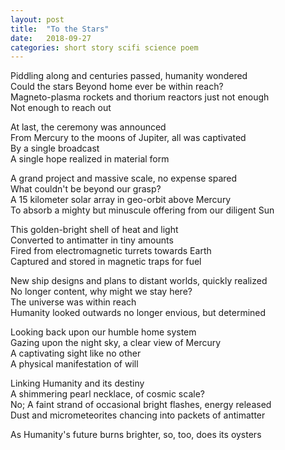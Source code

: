 ```yaml
---
layout: post
title:  "To the Stars"
date:   2018-09-27
categories: short story scifi science poem
---
```


Piddling along and centuries passed, humanity wondered<br />
Could the stars Beyond home ever be within reach?<br />
Magneto-plasma rockets and thorium reactors just not enough<br />
Not enough to reach out

At last, the ceremony was announced<br />
From Mercury to the moons of Jupiter, all was captivated<br />
By a single broadcast<br />
A single hope realized in material form

A grand project and massive scale, no expense spared<br />
What couldn't be beyond our grasp?<br />
A 15 kilometer solar array in geo-orbit above Mercury<br />
To absorb a mighty but minuscule offering from our diligent Sun

This golden-bright shell of heat and light<br />
Converted to antimatter in tiny amounts<br />
Fired from electromagnetic turrets towards Earth<br />
Captured and stored in magnetic traps for fuel

New ship designs and plans to distant worlds, quickly realized<br />
No longer content, why might we stay here?<br />
The universe was within reach<br />
Humanity looked outwards no longer envious, but determined

Looking back upon our humble home system<br />
Gazing upon the night sky, a clear view of Mercury<br />
A captivating sight like no other<br />
A physical manifestation of will

Linking Humanity and its destiny<br />
A shimmering pearl necklace, of cosmic scale?<br />
No; A faint strand of occasional bright flashes, energy released<br />
Dust and micrometeorites chancing into packets of antimatter

As Humanity's future burns brighter, so, too, does its oysters